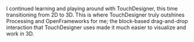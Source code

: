 I continued learning and playing around with TouchDesigner, this time transitioning from 2D to 3D. This is where TouchDesigner truly outshines Processing and OpenFrameworks for me; the block-based drag-and-drop interaction that TouchDesigner uses made it much easier to visualize and work in 3D.